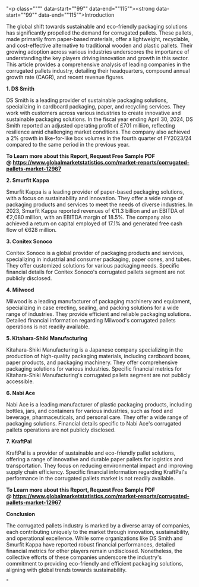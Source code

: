 "<p class="""" data-start=""99"" data-end=""115""><strong data-start=""99"" data-end=""115"">Introduction</strong></p>
<p class="""" data-start=""117"" data-end=""312""><span class=""relative -mx-px my-[-0.2rem] rounded-sm px-px py-[0.2rem]"">The global shift towards sustainable and eco-friendly packaging solutions has significantly propelled the demand for corrugated pallets.</span> <span class=""relative -mx-px my-[-0.2rem] rounded-sm px-px py-[0.2rem]"">These pallets, made primarily from paper-based materials, offer a lightweight, recyclable, and cost-effective alternative to traditional wooden and plastic pallets.</span> <span class=""relative -mx-px my-[-0.2rem] rounded-sm px-px py-[0.2rem]"">Their growing adoption across various industries underscores the importance of understanding the key players driving innovation and growth in this sector.</span> <span class=""relative -mx-px my-[-0.2rem] rounded-sm px-px py-[0.2rem]"">This article provides a comprehensive analysis of leading companies in the corrugated pallets industry, detailing their headquarters, compound annual growth rate (CAGR), and recent revenue figures.</span></p>
<p class="""" data-start=""314"" data-end=""329""><strong data-start=""314"" data-end=""329"">1. DS Smith</strong></p>
<p class="""" data-start=""331"" data-end=""570""><span class=""relative -mx-px my-[-0.2rem] rounded-sm px-px py-[0.2rem]"">DS Smith is a leading provider of sustainable packaging solutions, specializing in cardboard packaging, paper, and recycling services.</span> <span class=""relative -mx-px my-[-0.2rem] rounded-sm px-px py-[0.2rem]"">They work with customers across various industries to create innovative and sustainable packaging solutions.</span> <span class=""relative -mx-px my-[-0.2rem] rounded-sm px-px py-[0.2rem]"">In the fiscal year ending April 30, 2024, DS Smith reported an adjusted operating profit of &pound;701 million, reflecting resilience amid challenging market conditions.</span> <span class=""relative -mx-px my-[-0.2rem] rounded-sm px-px py-[0.2rem]"">The company also achieved a 2% growth in like-for-like box volumes in the fourth quarter of FY2023/24 compared to the same period in the previous year.</span>&nbsp;</p>
<p class="""" data-start=""331"" data-end=""570""><strong>To Learn more about this Report, Request Free Sample PDF @&nbsp;<a href=""https://www.globalmarketstatistics.com/market-reports/corrugated-pallets-market-12967"">https://www.globalmarketstatistics.com/market-reports/corrugated-pallets-market-12967</a></strong></p>
<p class="""" data-start=""572"" data-end=""592""><strong data-start=""572"" data-end=""592"">2. Smurfit Kappa</strong></p>
<p class="""" data-start=""594"" data-end=""839""><span class=""relative -mx-px my-[-0.2rem] rounded-sm px-px py-[0.2rem]"">Smurfit Kappa is a leading provider of paper-based packaging solutions, with a focus on sustainability and innovation.</span> <span class=""relative -mx-px my-[-0.2rem] rounded-sm px-px py-[0.2rem]"">They offer a wide range of packaging products and services to meet the needs of diverse industries.</span> <span class=""relative -mx-px my-[-0.2rem] rounded-sm px-px py-[0.2rem]"">In 2023, Smurfit Kappa reported revenues of &euro;11.3 billion and an EBITDA of &euro;2,080 million, with an EBITDA margin of 18.5%.</span> <span class=""relative -mx-px my-[-0.2rem] rounded-sm px-px py-[0.2rem]"">The company also achieved a return on capital employed of 17.1% and generated free cash flow of &euro;628 million.</span>&nbsp;</p>
<p class="""" data-start=""841"" data-end=""862""><strong data-start=""841"" data-end=""862"">3. Conitex Sonoco</strong></p>
<p class="""" data-start=""864"" data-end=""1029""><span class=""relative -mx-px my-[-0.2rem] rounded-sm px-px py-[0.2rem]"">Conitex Sonoco is a global provider of packaging products and services, specializing in industrial and consumer packaging, paper cones, and tubes.</span> <span class=""relative -mx-px my-[-0.2rem] rounded-sm px-px py-[0.2rem]"">They offer customized solutions for various packaging needs.</span> <span class=""relative -mx-px my-[-0.2rem] rounded-sm px-px py-[0.2rem]"">Specific financial details for Conitex Sonoco's corrugated pallets segment are not publicly disclosed.</span></p>
<p class="""" data-start=""1031"" data-end=""1045""><strong data-start=""1031"" data-end=""1045"">4. Milwood</strong></p>
<p class="""" data-start=""1047"" data-end=""1212""><span class=""relative -mx-px my-[-0.2rem] rounded-sm px-px py-[0.2rem]"">Milwood is a leading manufacturer of packaging machinery and equipment, specializing in case erecting, sealing, and packing solutions for a wide range of industries.</span> <span class=""relative -mx-px my-[-0.2rem] rounded-sm px-px py-[0.2rem]"">They provide efficient and reliable packaging solutions.</span> <span class=""relative -mx-px my-[-0.2rem] rounded-sm px-px py-[0.2rem]"">Detailed financial information regarding Milwood's corrugated pallets operations is not readily available.</span></p>
<p class="""" data-start=""1214"" data-end=""1249""><strong data-start=""1214"" data-end=""1249"">5. Kitahara-Shiki Manufacturing</strong></p>
<p class="""" data-start=""1251"" data-end=""1416""><span class=""relative -mx-px my-[-0.2rem] rounded-sm px-px py-[0.2rem]"">Kitahara-Shiki Manufacturing is a Japanese company specializing in the production of high-quality packaging materials, including cardboard boxes, paper products, and packaging machinery.</span> <span class=""relative -mx-px my-[-0.2rem] rounded-sm px-px py-[0.2rem]"">They offer comprehensive packaging solutions for various industries.</span> <span class=""relative -mx-px my-[-0.2rem] rounded-sm px-px py-[0.2rem]"">Specific financial metrics for Kitahara-Shiki Manufacturing's corrugated pallets segment are not publicly accessible.</span></p>
<p class="""" data-start=""1418"" data-end=""1433""><strong data-start=""1418"" data-end=""1433"">6. Nabi Ace</strong></p>
<p class="""" data-start=""1435"" data-end=""1600""><span class=""relative -mx-px my-[-0.2rem] rounded-sm px-px py-[0.2rem]"">Nabi Ace is a leading manufacturer of plastic packaging products, including bottles, jars, and containers for various industries, such as food and beverage, pharmaceuticals, and personal care.</span> <span class=""relative -mx-px my-[-0.2rem] rounded-sm px-px py-[0.2rem]"">They offer a wide range of packaging solutions.</span> <span class=""relative -mx-px my-[-0.2rem] rounded-sm px-px py-[0.2rem]"">Financial details specific to Nabi Ace's corrugated pallets operations are not publicly disclosed.</span></p>
<p class="""" data-start=""1602"" data-end=""1617""><strong data-start=""1602"" data-end=""1617"">7. KraftPal</strong></p>
<p class="""" data-start=""1619"" data-end=""1784""><span class=""relative -mx-px my-[-0.2rem] rounded-sm px-px py-[0.2rem]"">KraftPal is a provider of sustainable and eco-friendly pallet solutions, offering a range of innovative and durable paper pallets for logistics and transportation.</span> <span class=""relative -mx-px my-[-0.2rem] rounded-sm px-px py-[0.2rem]"">They focus on reducing environmental impact and improving supply chain efficiency.</span> <span class=""relative -mx-px my-[-0.2rem] rounded-sm px-px py-[0.2rem]"">Specific financial information regarding KraftPal's performance in the corrugated pallets market is not readily available.</span></p>
<p class="""" data-start=""1619"" data-end=""1784""><span class=""relative -mx-px my-[-0.2rem] rounded-sm px-px py-[0.2rem]""><strong>To Learn more about this Report, Request Free Sample PDF @&nbsp;<a href=""https://www.globalmarketstatistics.com/market-reports/corrugated-pallets-market-12967"">https://www.globalmarketstatistics.com/market-reports/corrugated-pallets-market-12967</a></strong></span></p>
<p class="""" data-start=""1786"" data-end=""1800""><strong data-start=""1786"" data-end=""1800"">Conclusion</strong></p>
<p class="""" data-start=""1802"" data-end=""1967""><span class=""relative -mx-px my-[-0.2rem] rounded-sm px-px py-[0.2rem]"">The corrugated pallets industry is marked by a diverse array of companies, each contributing uniquely to the market through innovation, sustainability, and operational excellence.</span> <span class=""relative -mx-px my-[-0.2rem] rounded-sm px-px py-[0.2rem]"">While some organizations like DS Smith and Smurfit Kappa have reported robust financial performances, detailed financial metrics for other players remain undisclosed.</span> <span class=""relative -mx-px my-[-0.2rem] rounded-sm px-px py-[0.2rem]"">Nonetheless, the collective efforts of these companies underscore the industry's commitment to providing eco-friendly and efficient packaging solutions, aligning with global trends towards sustainability.</span></p>"
